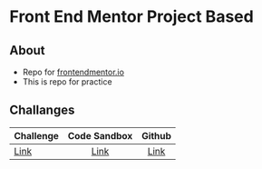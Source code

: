 # Front End Mentor Project Based

## About

- Repo for [frontendmentor.io](http://www.frontendmentor.io/)
- This is repo for practice

## Challanges

| Challenge                       | Code Sandbox                    | Github                                  |
| ------------------------------- |:-------------------------------:|:---------------------------------------:|
| [Link](https://bit.ly/2Z4kb4C)  | [Link](https://bit.ly/2zTdv0q)  | [Link](../fylo-data-storage-component)  |
